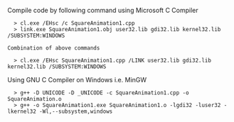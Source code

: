 Compile code by following command using Microsoft C Compiler

      > cl.exe /EHsc /c SquareAnimation1.cpp
      > link.exe SquareAnimation1.obj user32.lib gdi32.lib kernel32.lib /SUBSYSTEM:WINDOWS
      
    Combination of above commands
    
      > cl.exe /EHsc SquareAnimation1.cpp /LINK user32.lib gdi32.lib kernel32.lib /SUBSYSTEM:WINDOWS


Using GNU C Compiler on Windows i.e. MinGW

      > g++ -D UNICODE -D _UNICODE -c SquareAnimation1.cpp -o SquareAnimation.o
      > g++ -o SquareAnimation1.exe SquareAnimation1.o -lgdi32 -luser32 -lkernel32 -Wl,--subsystem,windows
